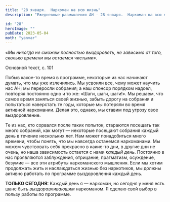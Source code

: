 ```yaml
---
title: "28 января.  Наркоман на всю жизнь"
description: "Ежедневные размышления АН - 28 января.  Наркоман на всю жизнь"

id: "28"
heroImage: ""
pubDate: 2023-05-04
moth: "yanvar"
---
```


_«Мы никогда не сможем полностью выздороветь, не зависимо от того, сколько
времени мы остаемся чистыми»._

Основной текст, с. 101

Побыв какое-то время в программе, некоторые из нас начинают думать, что мы уже
излечились. Мы усвоили все, чему может научить нас АН; мы переросли собрания;
а наш спонсор порядком надоел, повторяя постоянно одно и то же: «Шаги, шаги,
шаги!». Мы решаем, что самое время заняться своей жизнью, забыть дорогу на
собрания и попытаться наверстать те годы, которые мы потеряли во время
активной наркомании. Делая это, однако, мы ставим под угрозу свое
выздоровление.

Те из нас, кто сорвался после таких попыток, стараются посещать так много
собраний, как могут — некоторые посещают собрания каждый день в течение
нескольких лет. Нам может понадобиться много времени, чтобы понять, что мы
навсегда останемся наркоманами. Мы можем чувствовать себя прекрасно в какие-то
дни, в другие дни не очень, но наша зависимость остается с нами _каждый день_.
Постоянно в нас проявляются заблуждения, отрицание, прагматизм, осуждение,
безумие — все эти атрибуты наркоманского мышления. Если мы хотим продолжать
жить и наслаждаться жизнью без наркотиков, мы должны активно работать по
программе выздоровления каждый день.

**ТОЛЬКО СЕГОДНЯ:** Каждый день я — наркоман, но сегодня у меня есть шанс быть
_выздоравливающим_ наркоманом. Я сделаю свой выбор в пользу работы по
программе.
